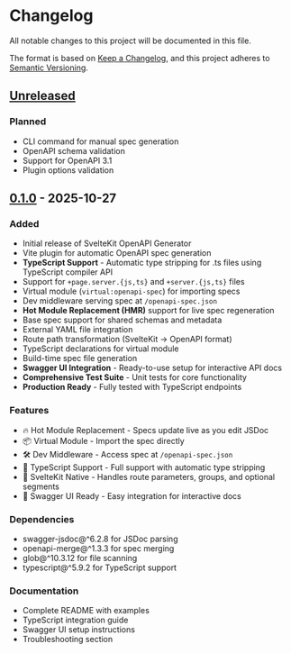 # Changelog

All notable changes to this project will be documented in this file.

The format is based on [Keep a Changelog](https://keepachangelog.com/en/1.0.0/),
and this project adheres to [Semantic Versioning](https://semver.org/spec/v2.0.0.html).

## [Unreleased]

### Planned

- CLI command for manual spec generation
- OpenAPI schema validation
- Support for OpenAPI 3.1
- Plugin options validation

## [0.1.0] - 2025-10-27

### Added

- Initial release of SvelteKit OpenAPI Generator
- Vite plugin for automatic OpenAPI spec generation
- **TypeScript Support** - Automatic type stripping for .ts files using TypeScript compiler API
- Support for `+page.server.{js,ts}` and `+server.{js,ts}` files
- Virtual module (`virtual:openapi-spec`) for importing specs
- Dev middleware serving spec at `/openapi-spec.json`
- **Hot Module Replacement (HMR)** support for live spec regeneration
- Base spec support for shared schemas and metadata
- External YAML file integration
- Route path transformation (SvelteKit → OpenAPI format)
- TypeScript declarations for virtual module
- Build-time spec file generation
- **Swagger UI Integration** - Ready-to-use setup for interactive API docs
- **Comprehensive Test Suite** - Unit tests for core functionality
- **Production Ready** - Fully tested with TypeScript endpoints

### Features

- 🔥 Hot Module Replacement - Specs update live as you edit JSDoc
- 📦 Virtual Module - Import the spec directly
- 🛠️ Dev Middleware - Access spec at `/openapi-spec.json`
- 📝 TypeScript Support - Full support with automatic type stripping
- 🎯 SvelteKit Native - Handles route parameters, groups, and optional segments
- 📖 Swagger UI Ready - Easy integration for interactive docs

### Dependencies

- swagger-jsdoc@^6.2.8 for JSDoc parsing
- openapi-merge@^1.3.3 for spec merging
- glob@^10.3.12 for file scanning
- typescript@^5.9.2 for TypeScript support

### Documentation

- Complete README with examples
- TypeScript integration guide
- Swagger UI setup instructions
- Troubleshooting section

[Unreleased]: https://github.com/Michael-Obele/sveltekit-api-gen/compare/v0.1.0...HEAD
[0.1.0]: https://github.com/Michael-Obele/sveltekit-api-gen/releases/tag/v0.1.0
